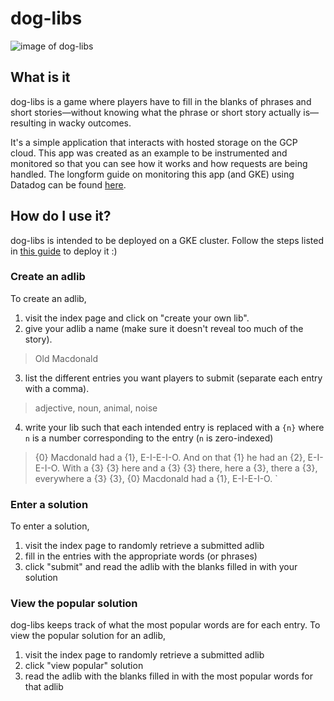 # dog-libs

![image of dog-libs](https://datadog-prod.imgix.net/img/blog/monitor-google-kubernetes-engine/monitor-google-kubernetes-engine-sample-app.png)

## What is it
dog-libs is a game where players have to fill in the blanks of phrases and short stories—without knowing what the phrase or short story actually is—resulting in wacky outcomes.

It's a simple application that interacts with hosted storage on the GCP cloud. This app was created as an example to be instrumented and monitored so that you can see how it works and how requests are being handled. The longform guide on monitoring this app (and GKE) using Datadog can be found [here](https://datadoghq.com/blog/monitor-google-kubernetes-engine/).

## How do I use it?

dog-libs is intended to be deployed on a GKE cluster. Follow the steps listed in [this guide](https://datadoghq.com/blog/monitor-google-kubernetes-engine/) to deploy it :)

### Create an adlib

To create an adlib,

1. visit the index page and click on "create your own lib".
2. give your adlib a name (make sure it doesn't reveal too much of the story).

>Old Macdonald
3. list the different entries you want players to submit (separate each entry with a comma).

>adjective, noun, animal, noise
4. write your lib such that each intended entry is replaced with a `{n}` where `n` is a number corresponding to the entry (`n` is zero-indexed)

>{0} Macdonald had a {1}, E-I-E-I-O. And on that {1} he had an {2}, E-I-E-I-O. With a {3} {3} here and a {3} {3} there, here a {3}, there a {3}, everywhere a {3} {3}, {0} Macdonald had a {1}, E-I-E-I-O.
`
### Enter a solution

To enter a solution,

1. visit the index page to randomly retrieve a submitted adlib
2. fill in the entries with the appropriate words (or phrases)
3. click "submit" and read the adlib with the blanks filled in with your solution

### View the popular solution

dog-libs keeps track of what the most popular words are for each entry. To view the popular solution for an adlib,

1. visit the index page to randomly retrieve a submitted adlib
2. click "view popular" solution
3. read the adlib with the blanks filled in with the most popular words for that adlib
